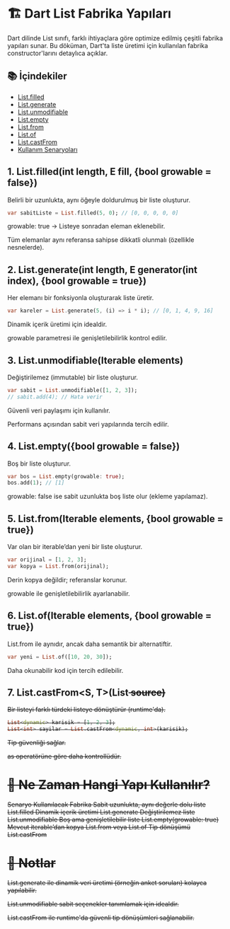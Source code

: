 # 🏗️ Dart List Fabrika Yapıları
Dart dilinde List sınıfı, farklı ihtiyaçlara göre optimize edilmiş çeşitli fabrika yapıları sunar. Bu döküman, Dart'ta liste üretimi için kullanılan fabrika constructor'larını detaylıca açıklar.

## 📚 İçindekiler
- [List.filled](#1-listfilled)
- [List.generate](#2-listgenerate)
- [List.unmodifiable](#3-listunmodifiable)
- [List.empty](#4-listempty)
- [List.from](#5-listfrom)
- [List.of](#6-listof)
- [List.castFrom](#7-listcastfrom)
- [Kullanım Senaryoları](#🎯-ne-zaman-hangi-yapı-kullanılır)



## 1. List.filled(int length, E fill, {bool growable = false})
Belirli bir uzunlukta, aynı öğeyle doldurulmuş bir liste oluşturur.

```dart
var sabitListe = List.filled(5, 0); // [0, 0, 0, 0, 0]
```
growable: true → Listeye sonradan eleman eklenebilir.

Tüm elemanlar aynı referansa sahipse dikkatli olunmalı (özellikle nesnelerde).

## 2. List.generate(int length, E generator(int index), {bool growable = true})
Her elemanı bir fonksiyonla oluşturarak liste üretir.

```dart
var kareler = List.generate(5, (i) => i * i); // [0, 1, 4, 9, 16]
```
Dinamik içerik üretimi için idealdir.

growable parametresi ile genişletilebilirlik kontrol edilir.

## 3. List.unmodifiable(Iterable elements)
Değiştirilemez (immutable) bir liste oluşturur.

```dart
var sabit = List.unmodifiable([1, 2, 3]);
// sabit.add(4); // Hata verir
```
Güvenli veri paylaşımı için kullanılır.

Performans açısından sabit veri yapılarında tercih edilir.

## 4. List.empty({bool growable = false})
Boş bir liste oluşturur.

```dart
var bos = List.empty(growable: true);
bos.add(1); // [1]
```
growable: false ise sabit uzunlukta boş liste olur (ekleme yapılamaz).

## 5. List.from(Iterable elements, {bool growable = true})
Var olan bir iterable’dan yeni bir liste oluşturur.

```dart
var orijinal = [1, 2, 3];
var kopya = List.from(orijinal);
```
Derin kopya değildir; referanslar korunur.

growable ile genişletilebilirlik ayarlanabilir.

## 6. List.of(Iterable<E> elements, {bool growable = true})
List.from ile aynıdır, ancak daha semantik bir alternatiftir.

```dart
var yeni = List.of([10, 20, 30]);
```
Daha okunabilir kod için tercih edilebilir.

## 7. List.castFrom<S, T>(List<S> source)
Bir listeyi farklı türdeki listeye dönüştürür (runtime'da).

```dart
List<dynamic> karisik = [1, 2, 3];
List<int> sayilar = List.castFrom<dynamic, int>(karisik);
```
Tip güvenliği sağlar.

as operatörüne göre daha kontrollüdür.

# 🎯 Ne Zaman Hangi Yapı Kullanılır?


Senaryo	Kullanılacak Fabrika
Sabit uzunlukta, aynı değerle dolu liste	List.filled
Dinamik içerik üretimi	List.generate
Değiştirilemez liste	List.unmodifiable
Boş ama genişletilebilir liste	List.empty(growable: true)
Mevcut iterable’dan kopya	List.from veya List.of
Tip dönüşümü	List.castFrom

# 📌 Notlar
List.generate ile dinamik veri üretimi (örneğin anket soruları) kolayca yapılabilir.

List.unmodifiable sabit seçenekler tanımlamak için idealdir.

List.castFrom ile runtime'da güvenli tip dönüşümleri sağlanabilir.

